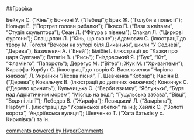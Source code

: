 <div id="hypercomments_widget" class="js-hypercomments-widget invisible"></div>

##Графіка

Бейхун С. (“Кінь”); Боччоні У. (“Лебеді”); Брак Ж. (“Голуби в польоті”); Нольде Е. (“Портрет голови рибалки”); Пікасо П. (“Ваза з квітами”, “Студія скульптора”); Сеан Л. (“Фігура з півнем”); Спакал Л. (“Циркові фургони”); Спаццапан Л. (“Кінь, що скаче”); Адамович С. (ілюстрації до твору М. Гоголя “Вечори на хуторі біля Диканьки”, цикли “У Седневі”, “Дерева”), Базилевич А. (“Еней”); Білібін І. (ілюстрації до “Казки про царя Султана”); Ватагін В. (“Рись”); Гніздовський Я. (“Бук”, “Кіт”, “Фламінго”, “Папороть”); Дерегус М. (“Вітер”); Жук М. (“Хризантеми”); Караффа-Корбут С. (ілюстрації до творів С. Васильченка “Чарівна книжка”, Л. Українки “Лісова пісня”, Т. Шевченка “Кобзар”); Касіян В. (“Дерева”); Ковальчук В. (ілюстрації до дитячих книжечок); Конончук С. (“Дерево кричить”); Кульчицька О. (“Верби взимку”, “Яблуньки”, “Буря над Адріатичним морем”, “Місяць на воді”; “Гуцульська забава”, “Вівці”, “Водяні лілії”); Лебєдєв В. (“Жирафа”); Левицький Л. (“Замріяна”); Нарбут Г.  (ілюстрації до “Української абетки” та ін.); Хейлік О. (“Золоті ворота”, “Андріївська вулиця”); Шевченко Т. (“Хата батьків у с. Кирилівка”) та ін.

<div class="js-hypercomments-container">
    <a href="http://hypercomments.com" class="hc-link" title="comments widget">comments powered by HyperComments</a>
</div>